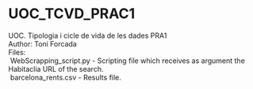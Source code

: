 # UOC_TCVD_PRAC1<br>
UOC. Tipologia i cicle de vida de les dades PRA1<br>
Author: Toni Forcada<br>
Files:<br>
	&nbsp;WebScrapping_script.py - Scripting file which receives as argument the Habitaclia URL of the search.<br>
	&nbsp;barcelona_rents.csv - Results file.<br>
